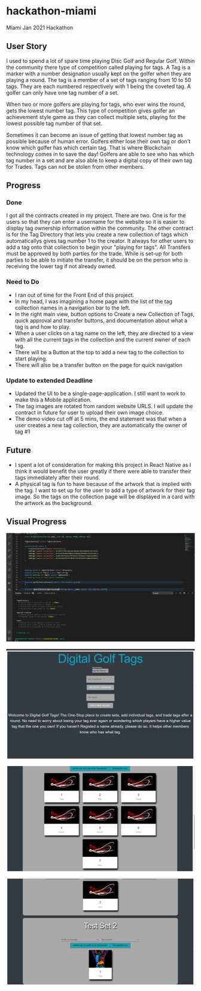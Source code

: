 # hackathon-miami
Miami Jan 2021 Hackathon
## User Story

I used to spend a lot of spare time playing Disc Golf and Regular Golf. Within the community there type of competition called playing for tags. A Tag is a marker with a number designation usually kept on the golfer when they are playing a round. The tag is a member of a set of tags ranging from 10 to 50 tags. They are each numbered respectively with 1 being the coveted tag. A golfer can only have one tag number of a set.

When two or more golfers are playing for tags, who ever wins the round, gets the lowest number tag. This type of competition gives golfer an achievement style game as they can collect multiple sets, playing for the lowest possible tag number of that set.

Sometimes it can become an issue of getting that lowest number tag as possible because of human error. Golfers either lose their own tag or don't know which golfer has which certain tag. That is where Blockchain technology comes in to save the day! Golfers are able to see who has which tag number in a set and are also able to keep a digital copy of their own tag for Trades. Tags can not be stolen from other members.

## Progress

   ### Done
   I got all the contracts created in my project. There are two. One is for the users so that they can enter a username for the website so it is easier to display tag ownership information within the community. The other contract is for the Tag Directory that lets you create a new collection of tags which automaticallys gives tag number 1 to the creator. It always for other users to add a tag onto that collection to begin your "playing for tags". All Transfers must be approved by both parties for the trade. While is set-up for both parties to be able to initiate the transfer, it should be on the person who is receiving the lower tag if not already owned. 

   ### Need to Do
   - I ran out of time for the Front End of this project.
   -  In my head, I was imagining a home page with the list of the tag collection names in a navigation bar to the left. 
   - In the right main view, button options to Create a new Collection of Tags, quick approval and transfer buttons, and documentation about what a tag is and how to play. 
   - When a user clicks on a tag name on the left, they are directed to a view with all the current tags in the collection and the current owner of each tag. 
   - There will be a Button at the top to add a new tag to the collection to start playing.
   - There will also be a transfer button on the page for quick navigation
   ### Update to extended Deadline
   - Updated the UI to be a single-page-application. I still want to work to make this a Mobile application.
   - The tag images are rotated from random website URLS. I will update the contract in future for user to upload their own image choice.
   - The demo video cut off at 5 mins, the end statement was that when a user creates a new tag collection, they are automatically the owner of tag #1
## Future
 - I spent a lot of consideration for making this project in React Native as I think it would benefit the user greatly if there were able to transfer their tags immediately after their round. 
 - A physical tag is fun to have because of the artwork that is implied with the tag. I want to set up for the user to add a type of artwork for their tag image. So the tags on the collection page will be displayed in a card with the artwork as the background. 
## Visual Progress
 ![Screenshot](screenshots/Progress.png)<br><br>
 ![Scrrenshot](screenshots/mainScreen.png)<br><br>
 ![Scrrenshot](screenshots/Collection.png)<br><br>
 ![Scrrenshot](screenshots/SetOwner.png)<br><br>
 
